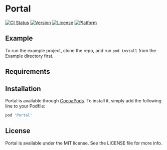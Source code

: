 # Portal

[![CI Status](https://img.shields.io/travis/rorodriguez116/Portal.svg?style=flat)](https://travis-ci.org/rorodriguez116/Portal)
[![Version](https://img.shields.io/cocoapods/v/Portal.svg?style=flat)](https://cocoapods.org/pods/Portal)
[![License](https://img.shields.io/cocoapods/l/Portal.svg?style=flat)](https://cocoapods.org/pods/Portal)
[![Platform](https://img.shields.io/cocoapods/p/Portal.svg?style=flat)](https://cocoapods.org/pods/Portal)

## Example

To run the example project, clone the repo, and run `pod install` from the Example directory first.

## Requirements

## Installation

Portal is available through [CocoaPods](https://cocoapods.org). To install
it, simply add the following line to your Podfile:

```ruby
pod 'Portal'
```


## License

Portal is available under the MIT license. See the LICENSE file for more info.

